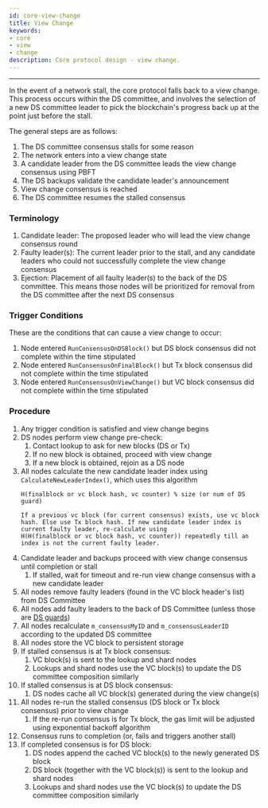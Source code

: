 ```yaml
---
id: core-view-change
title: View Change
keywords: 
- core 
- view 
- change
description: Core protocol design - view change.
---
```


---
In the event of a network stall, the core protocol falls back to a view change. This process occurs within the DS committee, and involves the selection of a new DS committee leader to pick the blockchain's progress back up at the point just before the stall.

The general steps are as follows:

1. The DS committee consensus stalls for some reason
1. The network enters into a view change state
1. A candidate leader from the DS committee leads the view change consensus using PBFT
1. The DS backups validate the candidate leader's announcement
1. View change consensus is reached
1. The DS committee resumes the stalled consensus

### Terminology

1. Candidate leader: The proposed leader who will lead the view change consensus round
1. Faulty leader(s): The current leader prior to the stall, and any candidate leaders who could not successfully complete the view change consensus
1. Ejection: Placement of all faulty leader(s) to the back of the DS committee. This means those nodes will be prioritized for removal from the DS committee after the next DS consensus

### Trigger Conditions

These are the conditions that can cause a view change to occur:

1. Node entered `RunConsensusOnDSBlock()` but DS block consensus did not complete within the time stipulated
1. Node entered `RunConsensusOnFinalBlock()` but Tx block consensus did not complete within the time stipulated
1. Node entered `RunConsensusOnViewChange()` but VC block consensus did not complete within the time stipulated

### Procedure

1. Any trigger condition is satisfied and view change begins
1. DS nodes perform view change pre-check:
   1. Contact lookup to ask for new blocks (DS or Tx)
   1. If no new block is obtained, proceed with view change
   1. If a new block is obtained, rejoin as a DS node
1. All nodes calculate the new candidate leader index using `CalculateNewLeaderIndex()`, which uses this algorithm
    ```text
    H(finalblock or vc block hash, vc counter) % size (or num of DS guard)

    If a previous vc block (for current consensus) exists, use vc block hash. Else use Tx block hash. If new candidate leader index is current faulty leader, re-calculate using
    H(H(finalblock or vc block hash, vc counter)) repeatedly till an index is not the current faulty leader.
    ```
1. Candidate leader and backups proceed with view change consensus until completion or stall
   1. If stalled, wait for timeout and re-run view change consensus with a new candidate leader
1. All nodes remove faulty leaders (found in the VC block header's list) from DS Committee
1. All nodes add faulty leaders to the back of DS Committee (unless those are [DS guards](core-guard-mode.md))
1. All nodes recalculate `m_consensusMyID` and `m_consensusLeaderID` according to the updated DS committee
1. All nodes store the VC block to persistent storage
1. If stalled consensus is at Tx block consensus:
   1. VC block(s) is sent to the lookup and shard nodes
   1. Lookups and shard nodes use the VC block(s) to update the DS committee composition similarly
1. If stalled consensus is at DS block consensus:
   1. DS nodes cache all VC block(s) generated during the view change(s)
1. All nodes re-run the stalled consensus (DS block or Tx block consensus) prior to view change
   1. If the re-run consensus is for Tx block, the gas limit will be adjusted using exponential backoff algorithm
1. Consensus runs to completion (or, fails and triggers another stall)
1. If completed consensus is for DS block:
   1. DS nodes append the cached VC block(s) to the newly generated DS block
   1. DS block (together with the VC block(s)) is sent to the lookup and shard nodes
   1. Lookups and shard nodes use the VC block(s) to update the DS committee composition similarly